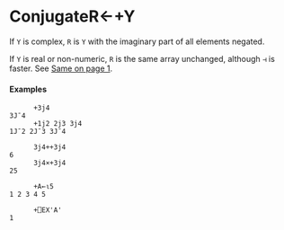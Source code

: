 




<h1 class="heading"><span class="name">Conjugate</span><span class="command">R←+Y</span></h1>

If `Y` is complex, `R` is `Y` with the imaginary part of all elements negated.


If `Y` is real or non-numeric, `R` is the same array unchanged, although `⊣` is faster. See [Same on page 1](../../non-scalar-selection-functions/same.md).

#### Examples
```apl
      +3j4
3J¯4
      +1j2 2j3 3j4
1J¯2 2J¯3 3J¯4
 
      3j4++3j4
6
      3j4×+3j4
25
 
      +A←⍳5
1 2 3 4 5
 
      +⎕EX'A'
1
```



